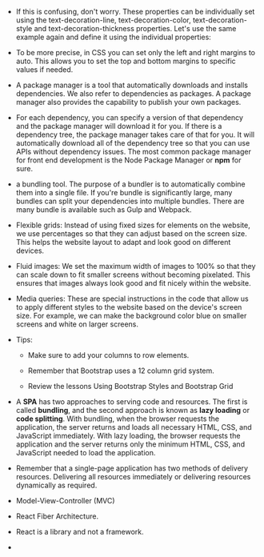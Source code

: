 * If this is confusing, don't worry. These properties can be individually set using the text-decoration-line, text-decoration-color, text-decoration-style and text-decoration-thickness properties. Let's use the same example again and define it using the individual properties:

* To be more precise, in CSS you can set only the left and right margins to auto. This allows you to set the top and bottom margins to specific values if needed.


*  A package manager is a tool that automatically downloads and installs dependencies. We also refer to dependencies as packages. A package manager also provides the capability to publish your own packages.

* For each dependency, you can specify a version of that dependency and the package manager will download it for you. If there is a dependency tree, the package manager takes care of that for you. It will automatically download all of the dependency tree so that you can use APIs without dependency issues. The most common package manager for front end development is the Node Package Manager or **npm** for sure.


* a bundling tool. The purpose of a bundler is to automatically combine them into a single file. If you're bundle is significantly large, many bundles can split your dependencies into multiple bundles. There are many bundle is available such as Gulp and Webpack. 


- Flexible grids: Instead of using fixed sizes for elements on the website, we use percentages so that they can adjust based on the screen size. This helps the website layout to adapt and look good on different devices.

- Fluid images: We set the maximum width of images to 100% so that they can scale down to fit smaller screens without becoming pixelated. This ensures that images always look good and fit nicely within the website.

- Media queries: These are special instructions in the code that allow us to apply different styles to the website based on the device's screen size. For example, we can make the background color blue on smaller screens and white on larger screens.

* Tips:
	- Make sure to add your columns to row elements.

	- Remember that Bootstrap uses a 12 column grid system.

	- Review the lessons Using Bootstrap Styles and Bootstrap Grid


*  A **SPA** has two approaches to serving code and resources. The first is called **bundling**, and the second approach is known as **lazy loading** or **code splitting**. With bundling, when the browser requests the application, the server returns and loads all necessary HTML, CSS, and JavaScript immediately. With lazy loading, the browser requests the application and the server returns only the minimum HTML, CSS, and JavaScript needed to load the application.

* Remember that a single-page application has two methods of delivery resources. Delivering all resources immediately or delivering resources dynamically as required.

* Model-View-Controller (MVC)

* React Fiber Architecture.
* React is a library and not a framework. 
* 
